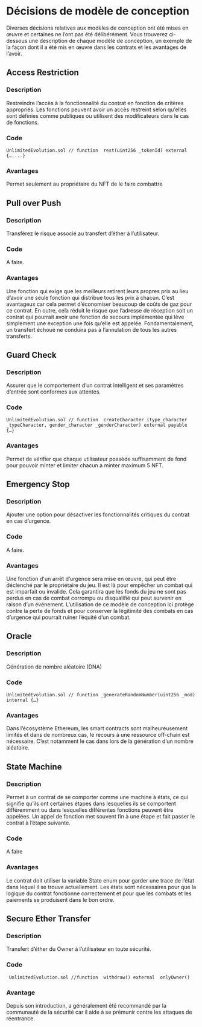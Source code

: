 ﻿<h1>Décisions de modèle de conception</h1>

<p>Diverses décisions relatives aux modèles de conception ont été mises en œuvre et certaines ne l’ont pas été délibérément. Vous trouverez ci-dessous une description de chaque modèle de conception, un exemple de la façon dont il a été mis en œuvre dans les contrats et les avantages de l’avoir.

<h2>Access Restriction</h2>

<h3>Description</h3>

Restreindre l’accès à la fonctionnalité du contrat en fonction de critères appropriés. Les fonctions peuvent avoir un accès restreint selon qu’elles sont définies comme publiques ou utilisent des modificateurs dans le cas de fonctions.

<h3>Code</h3>

    UnlimitedEvolution.sol // function  rest(uint256 _tokenId) external {…....}

<h3>Avantages</h3>

Permet seulement au propriétaire du NFT de le faire combattre

<h2>Pull over Push</h2>

<h3>Description</h3>

Transférez le risque associé au transfert d’éther à l’utilisateur.

<h3>Code</h3>

A faire.

<h3>Avantages</h3>

Une fonction qui exige que les meilleurs retirent leurs propres prix au lieu d’avoir une seule fonction qui distribue tous les prix à chacun. C’est avantageux car cela permet d’économiser beaucoup de coûts de gaz pour ce contrat. En outre, cela réduit le risque que l’adresse de réception soit un contrat qui pourrait avoir une fonction de secours implémentée qui lève simplement une exception une fois qu’elle est appelée. Fondamentalement, un transfert échoué ne conduira pas à l’annulation de tous les autres transferts.

<h2>Guard Check</h2>

<h3>Description</h3>

Assurer que le comportement d’un contrat intelligent et ses paramètres d’entrée sont conformes aux attentes.

<h3>Code</h3>

    UnlimitedEvolution.sol // function  createCharacter (type_character _typeCharacter, gender_character _genderCharacter) external payable {…}

<h3>Avantages</h3>

Permet de vérifier que chaque utilisateur possède suffisamment de fond pour pouvoir minter et limiter chacun a minter maximum 5 NFT.

<h2>Emergency Stop</h2>

<h3>Description</h3>

Ajouter une option pour désactiver les fonctionnalités critiques du contrat en cas d’urgence.

<h3>Code</h3>

A faire.

<h3>Avantages</h3>

Une fonction d'un arrêt d’urgence sera mise en œuvre, qui peut être déclenché par le propriétaire du jeu. Il est là pour empêcher un combat qui est imparfait ou invalide. Cela garantira que les fonds du jeu ne sont pas perdus en cas de combat corrompu ou disqualifié qui peut survenir en raison d’un événement. L’utilisation de ce modèle de conception ici protège contre la perte de fonds et pour conserver la légitimité des combats en cas d’urgence qui pourrait ruiner l’équité d’un combat.

<h2>Oracle</h2>

<h3>Description</h3>

Génération de nombre aléatoire (DNA)

<h3>Code</h3>

    UnlimitedEvolution.sol // function _generateRandomNumber(uint256 _mod) internal {…}

<h3>Avantages</h3>

Dans l’écosystème Ethereum, les smart contracts sont malheureusement limités et dans de nombreux cas, le recours à une ressource off-chain est nécessaire. C’est notamment le cas dans lors de la génération d’un nombre aléatoire.

<h2>State Machine</h2>

<h3>Description</h3>

Permet à un contrat de se comporter comme une machine à états, ce qui signifie qu’ils ont certaines étapes dans lesquelles ils se comportent différemment ou dans lesquelles différentes fonctions peuvent être appelées. Un appel de fonction met souvent fin à une étape et fait passer le contrat à l’étape suivante.

<h3>Code</h3>

A faire

<h3>Avantages</h3>

Le contrat doit utiliser la variable State enum pour garder une trace de l’état dans lequel il se trouve actuellement. Les états sont nécessaires pour que la logique du contrat fonctionne correctement et pour que les combats et les paiements se produisent dans le bon ordre.

<h2>Secure Ether Transfer</h2>

<h3>Description</h3>

Transfert d’éther du Owner à l’utilisateur en toute sécurité.

<h3>Code</h3>

     UnlimitedEvolution.sol //function  withdraw() external  onlyOwner()



<h3>Avantage</h3>

Depuis son introduction, a généralement été recommandé par la communauté de la sécurité car il aide à se prémunir contre les attaques de réentrance.